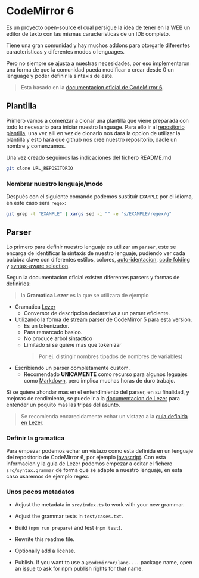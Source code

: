 # CodeMirror 6
Es un proyecto open-source el cual persigue la idea de tener en la WEB un editor de texto con las mismas caracteristicas de un IDE completo.

Tiene una gran comunidad y hay muchos addons para otorgarle diferentes caracteristicas y diferentes modos o lenguages.

Pero no siempre se ajusta a nuestras necesidades, por eso implementaron una forma de que la comunidad pueda modificar o crear desde 0 un lenguage y poder definir la sintaxis de este.

> Esta basado en la [documentacion oficial de CodeMirror 6](https://codemirror.net/6/examples/lang-package/).

## Plantilla
Primero vamos a comenzar a clonar una plantilla que viene preparada con todo lo necesario para iniciar nuestro language. Para ello ir al [repositorio plantilla](https://github.com/codemirror/lang-example), una vez alli en vez de clonarlo nos dara la opcion de utilizar la plantilla y esto hara que github nos cree nuestro repositorio, dadle un nombre y comenzamos.

Una vez creado seguimos las indicaciones del fichero README.md
```bash
git clone URL_REPOSITORIO
```
### Nombrar nuestro lenguaje/modo
Después con el siguiente comando podemos sustituir `EXAMPLE` por el idioma, en este caso sera `regex`:
```bash
git grep -l "EXAMPLE" | xargs sed -i "" -e "s/EXAMPLE/regex/g"
```
## Parser
Lo primero para definir nuestro lenguaje es utilizar un `parser`, este se encarga de identificar la sintaxis de nuestro lenguaje, pudiendo ver cada palabra clave con diferentes estilos, colores, [auto-identacion](https://codemirror.net/6/docs/ref/#commands.insertNewlineAndIndent), [code folding](https://codemirror.net/6/docs/ref/#fold) y [syntax-aware selection](https://codemirror.net/6/docs/ref/#commands.selectParentSyntax).

Segun la documentacion oficial existen diferentes parsers y formas de definirlos:
> la **Gramatica Lezer** es la que se utilizara de ejemplo
- Gramatica [Lezer](https://lezer.codemirror.net/)
	- Conversor de descripcion declarativa a un parser eficiente.
- Utilizando la forma de [stream parser](https://codemirror.net/6/docs/ref/#stream-parser) de CodeMirror 5 para esta version.
	- Es un tokenizador.
	- Para remarcado basico.
	- No produce arbol sintactico
	- Limitado si se quiere mas que tokenizar
		>Por ej. distingir nombres tipados de nombres de variables)
- Escribiendo un parser completamente custom.
	- Recomendado **UNICAMENTE** como recurso para algunos leguajes como [Markdown](https://github.com/codemirror/lang-markdown), pero implica muchas horas de duro trabajo.

Si se quiere ahondar mas en el entendimiento del parser, en su finalidad, y mejoras de rendimiento, se puede ir a la [documentacion de Lezer](https://lezer.codemirror.net/) para entender un poquito mas las tripas del asunto.
> Se recomienda encarecidamente echar un vistazo a la [guia definida en Lezer](https://lezer.codemirror.net/docs/guide/#writing-a-grammar).

### Definir la gramatica
Para empezar podemos echar un vistazo como esta definida en un lenguaje del repositorio de CodeMirror 6, por ejemplo [javascript](https://github.com/lezer-parser/javascript/blob/main/src/javascript.grammar).
Con esta informacion y la guia de Lezer podemos empezar a editar el fichero `src/syntax.grammar`  de forma que se adapte a nuestro lenguaje, en esta caso usaremos de ejemplo regex.



### Unos pocos metadatos

-   Adjust the metadata in  `src/index.ts`  to work with your new grammar.
    
-   Adjust the grammar tests in  `test/cases.txt`.
    
-   Build (`npm run prepare`) and test (`npm test`).
    
-   Rewrite this readme file.
    
-   Optionally add a license.
    
-   Publish. If you want to use a  `@codemirror/lang-...`  package name, open an  [issue](https://github.com/codemirror/codemirror.next/issues)  to ask for npm publish rights for that name.


